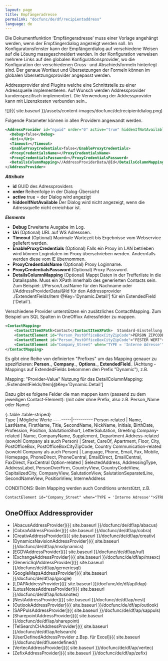 ```yaml
---
layout: page
title: Empfängeradresse
permalink: "docfunc/de/df/recipientaddress"
language: de
---
```


Die Dokumentfunktion ‘Empfängeradresse’ muss einer Vorlage angehängt werden, wenn der Empfängerdialog angezeigt werden soll. Im Konfiguratonsfenster kann der Empfängerdialog auf verschiedene Weisen auf die Lösung massgeschneidert werden. In der Konfiguration verweisen mehrere Links auf den globalen Konfigurationsprovider, wo die Konfiguration der verschiedenen Gruss- und Abschiedsformeln hinterlegt sind. Der genaue Wortlaut und Übersetzungen der Formeln können im globalen Übersetzungsprovider angepasst werden.

Addressprovider sind Plugins welche eine Schnittstelle zu einer Adressquelle implementieren. Auf Wunsch werden Addressprovider kundenspezifisch implementiert. Die Verwendung der Addressprovider kann mit Lizenzkosten verbunden sein..

![]({{ site.baseurl }}/assets/content-images/docfunc/de/recipientdialog.png)

Folgende Parameter können in allen Providern angewandt werden. 

```xml
<AddressProvider id="nguid" order="0" active="true" hiddenIfNotAvailable="true">
  <Debug>false</Debug>
  <Uri></Uri>
  <Timeout></Timeout>
  <EnableProxyCredentials>false</EnableProxyCredentials>
  <ProxyCredentialsName></ProxyCredentialsName>
  <ProxyCredentialsPassword></ProxyCredentialsPassword>
  <DetailsColumnMapping>//AddressProviderData/@Id</DetailsColumnMapping>
</AddressProvider>
```

_**Attribute**_
* __id__ GUID des Adressproviders
* __order__ Reihenfolge in der Dialog-Übersicht
* __active__ true = der Dialog wird angezigt
* __hiddenIfNotAvailable__ Der Dialog wird nicht angezeigt, wenn die Adressquelle nicht erreichbar ist.

_**Elemente**_
* __Debug__ Erweiterte Ausgabe im Log. 
* __Uri__  (Optional) URL auf WS Adresssen.
* __Timeout__ (Optional) Maximale Wartezeit bis Ergebnisse vom Webservice geliefert werden.
* __EnableProxyCredentials__ (Optional) Falls ein Proxy im LAN betrieben wird können Logindaten im Proxy überschrieben werden. Andernfalls werden diese vom IE übernommen.
* __ProxyCredentialsName__ (Optional) Proxy Loginname.
* __ProxyCredentialsPassword__ (Optional) Proxy Password.
* __DetailsColumnMapping__ (Optional) Mappt Daten in der Trefferliste in die Datailspalte. Muss ein XPath innerhalb des generierten Contacts sein. Zum Beispiel: //Person/LastName für den Nachname oder //AddressProviderData/@Id für den Addressprovider ./ExtendentFields/Item @Key='Dynamic.Detail'] für ein ExtendedField ('Detail').

Verschiedene Provider unterstützen ein zusätzliches ContactMapping. Zum Beispiel um SQL Spalten in OneOffixx Adressfelder zu mappen.
```xml
<ContactMapping>
    <ContactItemXPath>Contact</ContactItemXPath>  Standard-Einstellung 
    <ContactElement id="Person_PostOfficeBoxCityZipCode">PERSON_ZIPCODE</ContactElement> Mapping vom Key "PERSON_ZIPCODE" 
    <ContactElement id="Person_PostOfficeBoxCityZipCode">"FESTER WERT"</ContactElement> Mapping mit definierten Wert "FESTER WERT" 
    <ContactElement id="Company_Street" when="TYPE = 'Interne Adresse'">STREET</ContactElement>
</ContactMapping>
```

Es gibt eine Reihe von definierten "Prefixes" um das Mapping genauer zu spezifizieren: __Person___, __Company___, __Options___, __ExtendedField___ (Achtung - Mappings auf ExtendedFields bekommen den Prefix "Dynamic"), z.B.

Mapping: <ContactElement id="ExtendedField_Detail">"Provider-Value"</ContactElement>
Nutzung für das DetailColumnMapping: <DetailsColumnMapping>./ExtendentFields/Item[@Key='Dynamic.Detail']</DetailsColumnMapping> 
                
Dazu gibt es folgene Felder die man mappen kann (passend zu dem jeweiligen Contact-Element): (mit oder ohne Prefix, also z.B. Person_Name oder Name)

{:.table .table-striped}                 
Type | Mögliche Werte
---------|----------
Person-related | Name, LastName, FirstName, Title, SecondName, NickName, Initials, BirthDate, Profession, Position, SalutationShort, LetterSalutation, Greeting
Company-related | Name, CompanyName, Supplement, Department
Address-related (sowohl Company als auch Person) | Street, CareOf, Apartment, Floor, City, PostOfficeBox, PostOfficeBoxCityZipCode, Country 
Communication-related (sowohl Company als auch Person) | Language, Phone, Email, Fax, Mobile, Homepage, PhoneDirect, PhoneCentral, EmailDirect, EmailCentral, FaxDirect, FaxCentral
Option-related | SelectedAddress, AddressingType, AddressLabel, PersonOverFirm, CountryView, CountryCodeView, CapitalizedCity, CompanyView, SalutationView, SalutationSeparatetLine, SecondNameView, PositionView, InterneAddress

CONDITIONS: Beim Mapping werden auch Conditions unterstützt, z.B.
```xml 
ContactElement id="Company_Street" when="TYPE = 'Interne Adresse'">STREET</ContactElement>
```

## OneOffixx Addressprovider
- [AbacusAddressProvider]({{ site.baseurl }}/docfunc/de/df/ap/abacus)
- [CobraAddressProvider]({{ site.baseurl }}/docfunc/de/df/ap/cobra)
- [CreativAddressProvider]({{ site.baseurl }}/docfunc/de/df/ap/creativ)
- [DynamicsNavisionAddressProvider]({{ site.baseurl }}/docfunc/de/df/ap/msdynamics)
- [EGDVAddressProvider]({{ site.baseurl }}/docfunc/de/df/ap/ruf)
- [ExchangeAddressProvider]({{ site.baseurl }}/docfunc/de/df/ap/msexc)
- [GenericSqlAddressProvider]({{ site.baseurl }}/docfunc/de/df/ap/gernericsql)
- [GoogleMapsAddressProvider]({{ site.baseurl }}/docfunc/de/df/ap/google)
- [LDAPAddressProvider]({{ site.baseurl }}/docfunc/de/df/ap/ldap)
- [LotusNotesAddressProvider]({{ site.baseurl }}/docfunc/de/df/ap/lotusnotes)
- [NestAddressProvider]({{ site.baseurl }}/docfunc/de/df/ap/nest)
- [OutlookAddressProvider]({{ site.baseurl }}/docfunc/de/df/ap/outlook)
- [SAPPulsAddressProvider]({{ site.baseurl }}/docfunc/de/df/ap/sappuls)
- [SharepointAddressProvider]({{ site.baseurl }}/docfunc/de/df/ap/sharepoint)
- [TelSearchCHAddressProvider]({{ site.baseurl }}/docfunc/de/df/ap/telsearch)
- [UserDefinedAddressProvider z.Bsp. für Excel]({{ site.baseurl }}/docfunc/de/df/userdefined/)
- [VertecAddressProvider]({{ site.baseurl }}/docfunc/de/df/ap/vertec)
- [ZefixAddressProvider]({{ site.baseurl }}/docfunc/de/df/ap/zefix)
